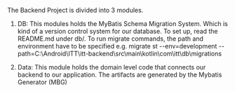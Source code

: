 The Backend Project is divided into 3 modules.
1. DB: This modules holds the MyBatis Schema Migration System. Which is kind of a version control system for our database.
To set up, read the README.md under db/.
To run migrate commands, the path and environment have to be specified e.g. migrate st --env=development --path=C:\Android\ITT\itt-backend\src\main\kotlin\com\itt\db\migrations

2. Data: This module holds the domain level code that connects our backend to our application. The artifacts are generated by the Mybatis Generator (MBG)